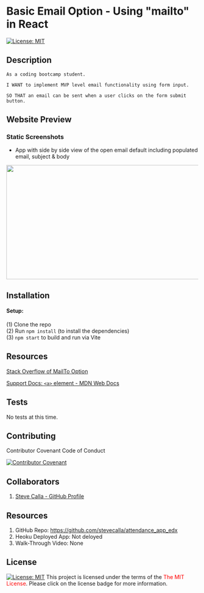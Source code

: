 # Basic Email Option - Using "mailto" in React

[![License:  MIT](https://img.shields.io/badge/License-MIT-yellow.svg)](https://opensource.org/licenses/MIT)


## Description

```
As a coding bootcamp student.

I WANT to implement MVP level email functionality using form input.

SO THAT an email can be sent when a user clicks on the form submit button.
````

## Website Preview

### Static Screenshots

* App with side by side view of the open email default including populated email, subject & body
<img src="./public/app_mail_screenshot.png" width="700" height="300">

## Installation

#### Setup:<br>
(1) Clone the repo<br>
(2) Run `npm install` (to install the dependencies)<br>
(3) `npm start` to build and run via Vite<br>

## Resources

[Stack Overflow of MailTo Option](https://stackoverflow.com/questions/63782544/react-open-mailto-e-mail-client-onclick-with-body-from-textarea)

[Support Docs: `<a>` element - MDN Web Docs](https://developer.mozilla.org/en-US/docs/Web/HTML/Element/a)


## Tests

No tests at this time.

## Contributing

Contributor Covenant Code of Conduct

[![Contributor Covenant](https://img.shields.io/badge/Contributor%20Covenant-2.1-4baaaa.svg)](https://www.contributor-covenant.org/version/2/1/code_of_conduct/code_of_conduct.md)

## Collaborators

1.  [Steve Calla - GitHub Profile](https://github.com/stevecalla)

## Resources

1. GitHub Repo: <https://github.com/stevecalla/attendance_app_edx>
2. Heoku Deployed App: Not deloyed
3. Walk-Through Video: None

## License

[![License:  MIT](https://img.shields.io/badge/License-MIT-yellow.svg)](https://opensource.org/licenses/MIT)
This project is licensed under the terms of the <span style="color:red">The MIT License</span>. Please click on the license badge for more information.

